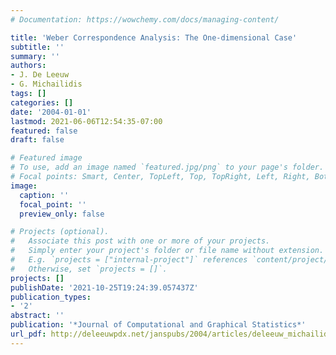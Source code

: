 ```yaml
---
# Documentation: https://wowchemy.com/docs/managing-content/

title: 'Weber Correspondence Analysis: The One-dimensional Case'
subtitle: ''
summary: ''
authors:
- J. De Leeuw
- G. Michailidis
tags: []
categories: []
date: '2004-01-01'
lastmod: 2021-06-06T12:54:35-07:00
featured: false
draft: false

# Featured image
# To use, add an image named `featured.jpg/png` to your page's folder.
# Focal points: Smart, Center, TopLeft, Top, TopRight, Left, Right, BottomLeft, Bottom, BottomRight.
image:
  caption: ''
  focal_point: ''
  preview_only: false

# Projects (optional).
#   Associate this post with one or more of your projects.
#   Simply enter your project's folder or file name without extension.
#   E.g. `projects = ["internal-project"]` references `content/project/deep-learning/index.md`.
#   Otherwise, set `projects = []`.
projects: []
publishDate: '2021-10-25T19:24:39.057437Z'
publication_types:
- '2'
abstract: ''
publication: '*Journal of Computational and Graphical Statistics*'
url_pdf: http://deleeuwpdx.net/janspubs/2004/articles/deleeuw_michailidis_A_04.pdf
---
```

